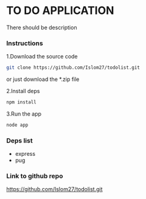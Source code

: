 # TO DO APPLICATION

There should be description

### Instructions
1.Download the source code

```bash
git clone https://github.com/Islom27/todolist.git
```

or just download the *.zip file

2.Install deps

```bash
npm install
```

3.Run the app
```bash
node app
```

### Deps list
- express
- pug

### Link to github repo
https://github.com/Islom27/todolist.git